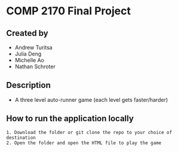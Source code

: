 # COMP 2170 Final Project       

## Created by
- Andrew Turitsa
- Julia Deng
- Michelle Ao
- Nathan Schroter

## Description
- A three level auto-runner game (each level gets faster/harder)

## How to run the application locally
```
1. Download the folder or git clone the repo to your choice of destination
2. Open the folder and open the HTML file to play the game
```